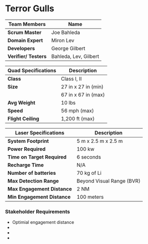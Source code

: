 # Terror Gulls

| **Team Members**            | **Name**                                  |
|-----------------------------|-------------------------------------------|
| **Scrum Master**             | Joe Bahleda                               |
| **Domain Expert**            | Miron Lev                                 |
| **Developers**               | George Gilbert                            |
| **Verifier/ Testers**        | Bahleda, Lev, Gilbert                     |

| **Quad Specifications**      | **Description**                                           |
|-----------------------------|-------------------------------------------|
| **Class**                    | Class I, II                               |
| **Size**                     | 27 in x 27 in (min)                       |
|                              |   67 in x 67 in (max)                      |
| **Avg Weight**               | 10 lbs                                    |
| **Speed**                    | 56 mph (max)                              |
| **Flight Ceiling**           | 1,200 ft (max)                            |

| **Laser Specifications**     |**Description**                            |
|-----------------------------|-------------------------------------------|
| **System Footprint**         | 5 m x 2.5 m x 2.5 m                       |
| **Power Required**           | 100 kw                                    |
| **Time on Target Required**  | 6 seconds                                 |
| **Recharge Time**            | N/A                                       |
| **Number of batteries**      | 70 kg of Li                               |
| **Max Detection Range**      | Beyond Visual Range (BVR)                 |
| **Max Engagement Distance**  | 2 NM                                      |
| **Min Engagement Distance**  | 100 meters                                |


### Stakeholder Requirements
- Optimial engagement distance
- 
-
-
